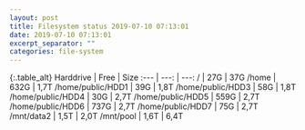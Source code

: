 ```yaml
---
layout: post
title: Filesystem status 2019-07-10 07:13:01
date: 2019-07-10 07:13:01
excerpt_separator: ""
categories: file-system
---
```

{:.table_alt}
Harddrive | Free | Size
:--- | ---: | ---:
/ | 27G | 37G
/home | 632G | 1,7T
/home/public/HDD1 | 39G | 1,8T
/home/public/HDD3 | 58G | 1,8T
/home/public/HDD4 | 30G | 2,7T
/home/public/HDD5 | 559G | 2,7T
/home/public/HDD6 | 737G | 2,7T
/home/public/HDD7 | 75G | 2,7T
/mnt/data2 | 1,5T | 2,0T
/mnt/pool | 1,6T | 6,4T
